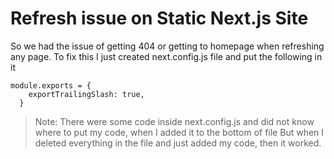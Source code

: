 # Refresh issue on Static Next.js Site

So we had the issue of getting 404 or getting to homepage when refreshing any page.
To fix this 
I just created next.config.js file and put the following in it

```
module.exports = {
    exportTrailingSlash: true,
  }
```

> Note: There were some code inside next.config.js and did not know where to put my code, when I added it to the bottom of file
> But when I deleted everything in the file and just added my code, then it worked.
